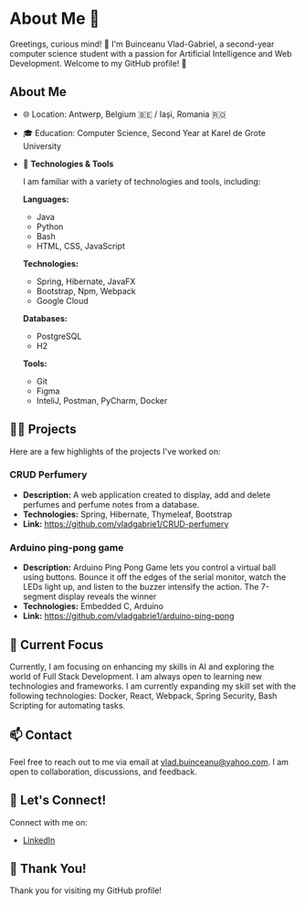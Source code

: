 # About Me 🚀

Greetings, curious mind! 🌟 I'm Buinceanu Vlad-Gabriel, a second-year computer science student with a passion for Artificial Intelligence and Web Development. Welcome to my GitHub profile! 🚀

## About Me

- 🌐 Location: Antwerp, Belgium 🇧🇪 / Iași, Romania 🇷🇴
- 🎓 Education: Computer Science, Second Year at Karel de Grote University
- 🔧 **Technologies & Tools**

  I am familiar with a variety of technologies and tools, including:

  **Languages:**
  - Java
  - Python
  - Bash
  - HTML, CSS, JavaScript

  **Technologies:**
  - Spring, Hibernate, JavaFX
  - Bootstrap, Npm, Webpack
  - Google Cloud

  **Databases:**
  - PostgreSQL
  - H2

  **Tools:**
  - Git
  - Figma
  - InteliJ, Postman, PyCharm, Docker

## 👨‍💻 Projects

Here are a few highlights of the projects I've worked on:

### CRUD Perfumery

- **Description:** A web application created to display, add and delete perfumes and perfume notes from a database.
- **Technologies:** Spring, Hibernate, Thymeleaf, Bootstrap
- **Link:** https://github.com/vladgabrie1/CRUD-perfumery

### Arduino ping-pong game
- **Description:** Arduino Ping Pong Game lets you control a virtual ball using buttons. Bounce it off the edges of the serial monitor, watch the LEDs light up, and listen to the buzzer intensify the action. The 7-segment display reveals the winner
- **Technologies:** Embedded C, Arduino
- **Link:** https://github.com/vladgabrie1/arduino-ping-pong
## 🌱 Current Focus

Currently, I am focusing on enhancing my skills in AI and exploring the world of Full Stack Development. I am always open to learning new technologies and frameworks. I am currently expanding my skill set with the following technologies: Docker, React, Webpack, Spring Security, Bash Scripting for automating tasks.

## 📫 Contact

Feel free to reach out to me via email at vlad.buinceanu@yahoo.com. I am open to collaboration, discussions, and feedback.

## 🤝 Let's Connect!

Connect with me on:

- [LinkedIn](https://www.linkedin.com/in/vlad-buinceanu/)

## 🚀 Thank You!

Thank you for visiting my GitHub profile!





